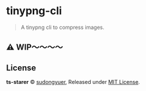 # tinypng-cli

> A tinypng cli to compress images.

## ⚠️ WIP～～～～

## License

**ts-starer** © [sudongyuer](https://github.com/sudongyuer), Released under [MIT License](LICENSE).
